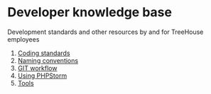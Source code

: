 Developer knowledge base
========================

Development standards and other resources by and for TreeHouse employees

1. [Coding standards](docs/01-coding-standards.md)
2. [Naming conventions](docs/02-naming-conventions.md)
3. [GIT workflow](docs/03-git-workflow.md)
4. [Using PHPStorm](docs/04-using-phpstorm.md)
5. [Tools](docs/05-tools.md)
